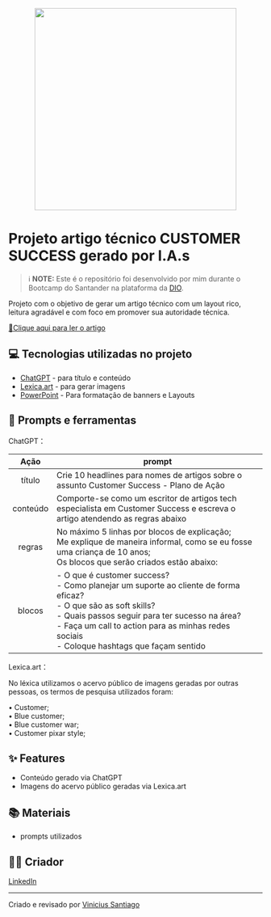 

<p align="center">
  <img 
    src=".github/assets/preview.png"
    width="400"  
  />
</p>

# Projeto artigo técnico CUSTOMER SUCCESS gerado por I.A.s


 > ℹ️ **NOTE:** Este é o repositório foi desenvolvido por mim durante o Bootcamp do Santander na plataforma da [DIO](https://dio.me).


Projeto com o objetivo de gerar um artigo técnico com um layout rico, leitura agradável e com foco em promover sua autoridade técnica.

<a href="https://web.dio.me/articles/diretivas-estruturais-versus-diretivas-de-atributo-qual-usar-no-angular?back=%2Farticles&page=1&order=oldest#state=044ab194-1e3a-4b8e-95fe-c0f6b3b5260e&session_state=efdc9591-d6fe-4d79-ae97-e58af45061da&code=5ac231e4-c722-46c3-bb7f-32ce5363fb78.efdc9591-d6fe-4d79-ae97-e58af45061da.a889d5a2-0d02-46df-83a5-28a1b4ac39ab](https://web.dio.me/articles/sucesso-do-cliente-insights-de-planejamento-de-acao-com-enfase-no-suporte-ao-cliente?back=%2Farticles&open-modal=true&page=1&order=oldest)"> 📕Clique aqui para ler o artigo</a>

## 💻 Tecnologias utilizadas no projeto

- [ChatGPT](https://chat.openai.com/) - para título e conteúdo
- [Lexica.art](https://lexica.art/) - para gerar imagens
- [PowerPoint](https://www.microsoft.com/en/microsoft-365/powerpoint) - Para formatação de banners e Layouts

## 📄 Prompts e ferramentas


ChatGPT：

|   Ação   | prompt                                                                                                                                                                                                                                                                         |
| :------: | ------------------------------------------------------------------------------------------------------------------------------------------------------------------------------------------------------------------------------------------------------------------------------ |
|  título  | Crie 10 headlines para nomes de artigos sobre o assunto Customer Success - Plano de Ação                                                                                                                                                                                                   |
| conteúdo | Comporte-se como um escritor de artigos tech especialista em Customer Success e escreva o artigo atendendo as regras abaixo | 
| regras | No máximo 5 linhas por blocos de explicação;<br>Me explique de maneira informal, como se eu fosse uma criança de 10 anos;<br>Os blocos que serão criados estão abaixo: |
|blocos | - O que é customer success?<br>- Como planejar um suporte ao cliente de forma eficaz?<br> - O que são as soft skills?<br> - Quais passos seguir para ter sucesso na área?<br> - Faça um call to action para as minhas redes sociais<br> - Coloque hashtags que façam sentido |


Lexica.art：

No léxica utilizamos o acervo público de imagens geradas por outras pessoas, os termos de pesquisa utilizados foram:

• Customer;
<br>
• Blue customer;
<br>
• Blue customer war;
<br>
• Customer pixar style;

## ✨ Features

- Conteúdo gerado via ChatGPT
- Imagens do acervo público geradas via Lexica.art

## 📚 Materiais

- prompts utilizados

## 👨‍💻 Criador
 
<a href="https://www.linkedin.com/in/vinicius-santiago-aab4851ab/">LinkedIn</a>

---

Criado e revisado por [Vinicius Santiago](https://github.com/Vine013)
